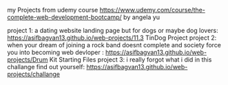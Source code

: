 my Projects from udemy course https://www.udemy.com/course/the-complete-web-development-bootcamp/ by angela yu 

project 1: a dating website landing page but for dogs or maybe dog lovers:  https://asifbagvan13.github.io/web-projects/11.3 TinDog Project
project 2: when your dream of joining a rock band doesnt complete and society force you into becoming web devloper :  https://asifbagvan13.github.io/web-projects/Drum Kit Starting Files
project 3: i really forgot what i did in this challange find out yourself:  https://asifbagvan13.github.io/web-projects/challange
